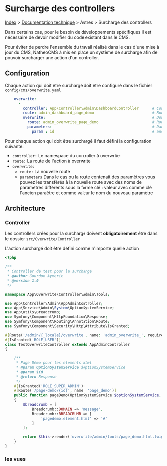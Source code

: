 # Surcharge des controllers

[Index](../../index.md) > [Documentation technique](../index.md) > Autres > Surcharge des controllers

Dans certains cas, pour le besoin de développements spécifiques il est nécessaire de devoir modifier du code existant
dans le CMS.

Pour éviter de perdre l'ensemble du travail réalisé dans le cas d'une mise à jour du CMS, NatheoCMS à mis
en place un système de surcharge afin de pouvoir surcharger une action d'un controller.

## Configuration
Chaque action qui doit être surchargé doit être configuré dans le fichier ```config/cms/overwrite.yaml```

```yaml
    overwrite:
      -
        controller: App\Controller\Admin\DashboardController      # Controller à overwrite
        route: admin_dashboard_page_demo                          # Route à overwrite
        overwrite:                                                # Données qui surchargent
          route: admin_overwrite_page_demo                        # Route qui va surcharger l'action
          parameters:                                             # Dans le cas la route possède des paramètres
            param : id                                            # ancien paramètre : nouveau paramètre
```

Pour chaque action qui doit être surchargé il faut défini la configuration suivante:
 * ```controller:```  Le namespace du controller à overwrite
 * ```route:``` La route de l'action à overwrite
 * ```overwrite:```
   * ```route:``` La nouvelle route
   * ```parameters``` Dans le cas ou la route contenait des paramètres vous pouvez les transférés à la nouvelle route 
avec des noms de paramètres différents sous la forme clé : valeur avec comme clé l'ancien paraètre et comme valeur le nom du nouveau paramètre

## Architecture

### Controller
Les controllers créés pour la surcharge doivent **obligatoirement** être dans le dossier ```src/Overwrite/Controller```

L'action surchargé doit être défini comme n'importe quelle action

```php
<?php

/**
 * Controller de test pour la surcharge
 * @author Gourdon Aymeric
 * @version 1.0
 */

namespace App\Overwrite\Controller\Admin\Tools;

use App\Controller\Admin\AppAdminController;
use App\Service\Admin\System\OptionSystemService;
use App\Utils\Breadcrumb;
use Symfony\Component\HttpFoundation\Response;
use Symfony\Component\Routing\Annotation\Route;
use Symfony\Component\Security\Http\Attribute\IsGranted;

#[Route('/admin/{_locale}/overwrite', name: 'admin_overwrite_', requirements: ['_locale' => '%app.supported_locales%'])]
#[IsGranted('ROLE_USER')]
class TestOverwriteController extends AppAdminController
{

    /**
     * Page Démo pour les elements html
     * @param OptionSystemService $optionSystemService
     * @param $id
     * @return Response
     */
    #[IsGranted('ROLE_SUPER_ADMIN')]
    #[Route('/page-demo/{id}', name: 'page_demo')]
    public function pageDemo(OptionSystemService $optionSystemService, $id): Response
    {
        $breadcrumb = [
            Breadcrumb::DOMAIN => 'message',
            Breadcrumb::BREADCRUMB => [
                'pagedemo.element.html' => '#'
            ]
        ];

        return $this->render('overwrite/admin/tools/page_demo.html.twig', ['breadcrumb' => $breadcrumb, 'id' => $id]);
    }
}


```

### les vues
